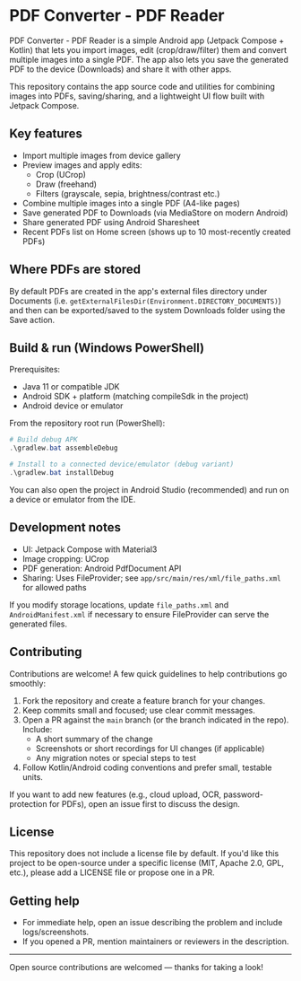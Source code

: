 # PDF Converter - PDF Reader

PDF Converter - PDF Reader is a simple Android app (Jetpack Compose + Kotlin) that lets you import images, edit (crop/draw/filter) them and convert multiple images into a single PDF. The app also lets you save the generated PDF to the device (Downloads) and share it with other apps.

This repository contains the app source code and utilities for combining images into PDFs, saving/sharing, and a lightweight UI flow built with Jetpack Compose.

## Key features

- Import multiple images from device gallery
- Preview images and apply edits:
  - Crop (UCrop)
  - Draw (freehand)
  - Filters (grayscale, sepia, brightness/contrast etc.)
- Combine multiple images into a single PDF (A4-like pages)
- Save generated PDF to Downloads (via MediaStore on modern Android)
- Share generated PDF using Android Sharesheet
- Recent PDFs list on Home screen (shows up to 10 most-recently created PDFs)

## Where PDFs are stored

By default PDFs are created in the app's external files directory under Documents (i.e. `getExternalFilesDir(Environment.DIRECTORY_DOCUMENTS)`) and then can be exported/saved to the system Downloads folder using the Save action.

## Build & run (Windows PowerShell)

Prerequisites:
- Java 11 or compatible JDK
- Android SDK + platform (matching compileSdk in the project)
- Android device or emulator

From the repository root run (PowerShell):

```powershell
# Build debug APK
.\gradlew.bat assembleDebug

# Install to a connected device/emulator (debug variant)
.\gradlew.bat installDebug
```

You can also open the project in Android Studio (recommended) and run on a device or emulator from the IDE.

## Development notes

- UI: Jetpack Compose with Material3
- Image cropping: UCrop
- PDF generation: Android PdfDocument API
- Sharing: Uses FileProvider; see `app/src/main/res/xml/file_paths.xml` for allowed paths

If you modify storage locations, update `file_paths.xml` and `AndroidManifest.xml` if necessary to ensure FileProvider can serve the generated files.

## Contributing

Contributions are welcome! A few quick guidelines to help contributions go smoothly:

1. Fork the repository and create a feature branch for your changes.
2. Keep commits small and focused; use clear commit messages.
3. Open a PR against the `main` branch (or the branch indicated in the repo). Include:
   - A short summary of the change
   - Screenshots or short recordings for UI changes (if applicable)
   - Any migration notes or special steps to test
4. Follow Kotlin/Android coding conventions and prefer small, testable units.

If you want to add new features (e.g., cloud upload, OCR, password-protection for PDFs), open an issue first to discuss the design.

## License

This repository does not include a license file by default. If you'd like this project to be open-source under a specific license (MIT, Apache 2.0, GPL, etc.), please add a LICENSE file or propose one in a PR.

## Getting help

- For immediate help, open an issue describing the problem and include logs/screenshots.
- If you opened a PR, mention maintainers or reviewers in the description.

---

Open source contributions are welcomed — thanks for taking a look!
